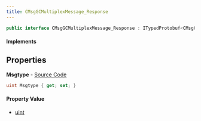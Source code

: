 ```yaml
---
title: CMsgGCMultiplexMessage_Response
---
```


```csharp
public interface CMsgGCMultiplexMessage_Response : ITypedProtobuf<CMsgGCMultiplexMessage_Response>, INativeHandle
```

#### Implements

## Properties

**Msgtype** - [Source Code](https://github.com/swiftly-solution/swiftlys2/blob/main/managed/src/SwiftlyS2.Generated/Protobufs/Interfaces/CMsgGCMultiplexMessage_Response.cs#L13)

```csharp
uint Msgtype { get; set; }
```

#### Property Value

- [uint](https://learn.microsoft.com/dotnet/api/system.uint32)

